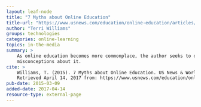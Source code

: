 ```yaml
---
layout: leaf-node
title: "7 Myths about Online Education"
title-url: "https://www.usnews.com/education/online-education/articles/2015/03/09/7-myths-about-online-education"
author: "Terri Williams"
groups: technologies
categories: online-learning
topics: in-the-media
summary: >
    As online education becomes more commonplace, the author seeks to dispell some
    misconceptions about it.
cite: >
    Williams, T. (2015). 7 Myths about Online Education. US News & World Report.
    Retrieved April 14, 2017 from: https://www.usnews.com/education/online-education/articles/2015/03/09/7-myths-about-online-education
pub-date: 2015-03-09
added-date: 2017-04-14
resource-type: external-page
---
```

